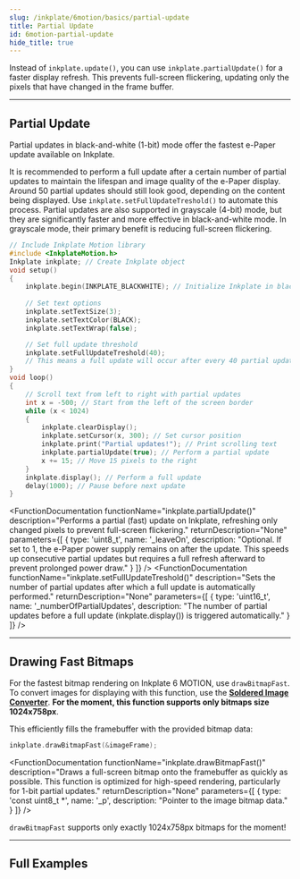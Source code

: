 ```yaml
---
slug: /inkplate/6motion/basics/partial-update
title: Partial Update
id: 6motion-partial-update
hide_title: true
---
```


<SectionTitle title="Partial Updates" backgroundImage="img/partial_update.jpg" />

Instead of `inkplate.update()`, you can use `inkplate.partialUpdate()` for a faster display refresh. This prevents full-screen flickering, updating only the pixels that have changed in the frame buffer.

---

## Partial Update

Partial updates in black-and-white (1-bit) mode offer the fastest e-Paper update available on Inkplate.

<WarningBox>It is recommended to perform a full update after a certain number of partial updates to maintain the lifespan and image quality of the e-Paper display. Around 50 partial updates should still look good, depending on the content being displayed. Use `inkplate.setFullUpdateTreshold()` to automate this process.</WarningBox>
<InfoBox>Partial updates are also supported in grayscale (4-bit) mode, but they are significantly faster and more effective in black-and-white mode. In grayscale mode, their primary benefit is reducing full-screen flickering.</InfoBox>

```cpp
// Include Inkplate Motion library
#include <InkplateMotion.h>
Inkplate inkplate; // Create Inkplate object
void setup()
{
    inkplate.begin(INKPLATE_BLACKWHITE); // Initialize Inkplate in black and white mode
    
    // Set text options
    inkplate.setTextSize(3);
    inkplate.setTextColor(BLACK);
    inkplate.setTextWrap(false);

    // Set full update threshold
    inkplate.setFullUpdateTreshold(40);
    // This means a full update will occur after every 40 partial updates
}
void loop()
{
    // Scroll text from left to right with partial updates
    int x = -500; // Start from the left of the screen border
    while (x < 1024)
    {
        inkplate.clearDisplay();
        inkplate.setCursor(x, 300); // Set cursor position
        inkplate.print("Partial updates!"); // Print scrolling text
        inkplate.partialUpdate(true); // Perform a partial update
        x += 15; // Move 15 pixels to the right
    }
    inkplate.display(); // Perform a full update
    delay(1000); // Pause before next update
}
```
<FunctionDocumentation
  functionName="inkplate.partialUpdate()"
  description="Performs a partial (fast) update on Inkplate, refreshing only changed pixels to prevent full-screen flickering."
  returnDescription="None"
  parameters={[ 
    { type: 'uint8_t', name: '_leaveOn', description: "Optional. If set to 1, the e-Paper power supply remains on after the update. This speeds up consecutive partial updates but requires a full refresh afterward to prevent prolonged power draw." }
  ]}
/>
<FunctionDocumentation
  functionName="inkplate.setFullUpdateTreshold()"
  description="Sets the number of partial updates after which a full update is automatically performed."
  returnDescription="None"
  parameters={[ 
    { type: 'uint16_t', name: '_numberOfPartialUpdates', description: "The number of partial updates before a full update (inkplate.display()) is triggered automatically." }
  ]}
/>

---

## Drawing Fast Bitmaps

For the fastest bitmap rendering on Inkplate 6 MOTION, use `drawBitmapFast`. To convert images for displaying with this function, use the [**Soldered Image Converter**](/inkplate/6motion/basics/image-converter/). **For the moment, this function supports only bitmaps size 1024x758px**.

This efficiently fills the framebuffer with the provided bitmap data:

```cpp
inkplate.drawBitmapFast(&imageFrame);
```
<FunctionDocumentation
  functionName="inkplate.drawBitmapFast()"
  description="Draws a full-screen bitmap onto the framebuffer as quickly as possible. This function is optimized for high-speed rendering, particularly for 1-bit partial updates."
  returnDescription="None"
  parameters={[ 
    { type: 'const uint8_t *', name: '_p', description: "Pointer to the image bitmap data." }
  ]}
/>

<WarningBox>`drawBitmapFast` supports only exactly 1024x758px bitmaps for the moment!</WarningBox>

---

## Full Examples

<QuickLink 
  title="Inkplate_6_Motion_Partial_Update.ino" 
  description="Example demonstrating the use of partialUpdate for fast display refreshes on Inkplate 6 MOTION."
  url="https://github.com/SolderedElectronics/Inkplate_Motion_Arduino_Library/blob/main/examples/Inkplate6Motion/Basic/Inkplate_6_Motion_Partial_Update/Inkplate_6_Motion_Partial_Update.ino" 
/>
<QuickLink 
  title="Inkplate_6_Motion_Fast_Animation.ino" 
  description="Example demonstrating drawBitmapFast for rendering animations on Inkplate 6 MOTION. Review the included files in the sketch for more details."
  url="https://github.com/SolderedElectronics/Inkplate_Motion_Arduino_Library/blob/main/examples/Inkplate6Motion/Basic/Inkplate_6_Motion_Fast_Animation/Inkplate_6_Motion_Fast_Animation.ino" 
/>
<QuickLink 
  title="Soldered Image Converter" 
  description="Convert images to bitmaps for display on Inkplate 6 MOTION using the Soldered Image Converter."
  url="/inkplate/6motion/basics/image-converter" 
/>
